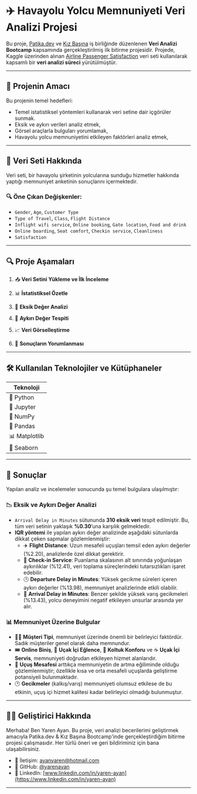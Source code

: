 # ✈️ Havayolu Yolcu Memnuniyeti Veri Analizi Projesi

Bu proje, [Patika.dev](https://www.patika.dev/) ve [Kız Başına](https://kizbasina.com/) iş birliğinde düzenlenen **Veri Analizi Bootcamp** kapsamında gerçekleştirilmiş ilk bitirme projesidir. Projede, Kaggle üzerinden alınan [Airline Passenger Satisfaction](https://www.kaggle.com/datasets/teejmahal20/airline-passenger-satisfaction) veri seti kullanılarak kapsamlı bir **veri analizi süreci** yürütülmüştür.

---

## 🎯 Projenin Amacı

Bu projenin temel hedefleri:

- Temel istatistiksel yöntemleri kullanarak veri setine dair içgörüler sunmak.
- Eksik ve aykırı verileri analiz etmek,
- Görsel araçlarla bulguları yorumlamak,
- Havayolu yolcu memnuniyetini etkileyen faktörleri analiz etmek,

---

## 🧾 Veri Seti Hakkında

Veri seti, bir havayolu şirketinin yolcularına sunduğu hizmetler hakkında yaptığı memnuniyet anketinin sonuçlarını içermektedir.

### 🔍 Öne Çıkan Değişkenler:
- `Gender`, `Age`, `Customer Type`
- `Type of Travel`, `Class`, `Flight Distance`
- `Inflight wifi service`, `Online booking`, `Gate location`, `Food and drink`
- `Online boarding`, `Seat comfort`, `Checkin service`, `Cleanliness`
- `Satisfaction` 

---

## 🔍 Proje Aşamaları

1. 📥 **Veri Setini Yükleme ve İlk İnceleme**  

2. 📊 **İstatistiksel Özetle**  

3. 🧩 **Eksik Değer Analizi**  

4. 🚨 **Aykırı Değer Tespiti**  

5. 📈 **Veri Görselleştirme**  

6. 🧠 **Sonuçların Yorumlanması**  


---

## 🛠️ Kullanılan Teknolojiler ve Kütüphaneler

| Teknoloji     | 
|---------------|
| 🐍 Python      | 
| 📓 Jupyter     |
| 🧮 NumPy       |
| 🐼 Pandas      | 
| 📊 Matplotlib  | 
| 🐙 Seaborn     | 

---

## 📌 Sonuçlar

Yapılan analiz ve incelemeler sonucunda şu temel bulgulara ulaşılmıştır:

### 📉 Eksik ve Aykırı Değer Analizi
- `Arrival Delay in Minutes` sütununda **310 eksik veri** tespit edilmiştir. Bu, tüm veri setinin yaklaşık **%0.30**’una karşılık gelmektedir.
- **IQR yöntemi** ile yapılan aykırı değer analizinde aşağıdaki sütunlarda dikkat çeken sapmalar gözlemlenmiştir:
  - ✈️ **Flight Distance**: Uzun mesafeli uçuşları temsil eden aykırı değerler (%2.20), analizlerde özel dikkat gerektirir.
  - 🛫 **Check-in Service**: Puanlama skalasının alt sınırında yoğunlaşan aykırılıklar (%12.41), veri toplama süreçlerindeki tutarsızlıkları işaret edebilir.
  - 🕒 **Departure Delay in Minutes**: Yüksek gecikme süreleri içeren aykırı değerler (%13.98), memnuniyet analizlerinde etkili olabilir.
  - 🛬 **Arrival Delay in Minutes**: Benzer şekilde yüksek varış gecikmeleri (%13.43), yolcu deneyimini negatif etkileyen unsurlar arasında yer alır.


### 📊 Memnuniyet Üzerine Bulgular
- 🧍‍♂️ **Müşteri Tipi**, memnuniyet üzerinde önemli bir belirleyici faktördür. Sadık müşteriler genel olarak daha memnundur.
- 🎟️ **Online Biniş**, 🍿 **Uçak İçi Eğlence**, 💺 **Koltuk Konforu** ve ☕ **Uçak İçi Servis**, memnuniyeti doğrudan etkileyen hizmet alanlarıdır.
- 📏 **Uçuş Mesafesi** arttıkça memnuniyetin de artma eğiliminde olduğu gözlemlenmiştir; özellikle kısa ve orta mesafeli uçuşlarda geliştirme potansiyeli bulunmaktadır.
- 🕑 **Gecikmeler** (kalkış/varış) memnuniyeti olumsuz etkilese de bu etkinin, uçuş içi hizmet kalitesi kadar belirleyici olmadığı bulunmuştur.

---

## 👩‍💻 Geliştirici Hakkında

Merhaba! Ben Yaren Ayan. Bu proje, veri analizi becerilerimi geliştirmek amacıyla Patika.dev & Kız Başına Bootcamp'inde gerçekleştirdiğim bitirme projesi çalışmasıdır. Her türlü öneri ve geri bildiriminiz için bana ulaşabilirsiniz.

* 📧 İletişim: ayanyaren@hotmail.com
* 📌 GitHub: [@yarenayan](https://github.com/yarenayan)  
* 🔗 LinkedIn: [www.linkedin.com/in/yaren-ayan](https://www.linkedin.com/in/yaren-ayan)


---

